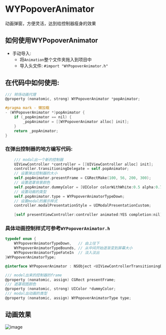 # WYPopoverAnimator
动画弹窗，方便灵活，达到给控制器瘦身的效果

## 如何使用WYPopoverAnimator
- 手动导入:
    - 将`Animation`整个文件夹拖入到项目中
    - 导入头文件: `#import "WYPopoverAnimator.h"`

## 在代码中如何使用:
```objective-c
/// 转场动画代理
@property (nonatomic, strong) WYPopoverAnimator *popAnimator;

#pragma mark - 懒加载
- (WYPopoverAnimator *)popAnimator {
    if (_popAnimator == nil) {
        _popAnimator = [[WYPopoverAnimator alloc] init];
    }
    return _popAnimator;
}
```

### 在弹出控制器的地方编写代码:
```objective-c
    /// modal出一个新的控制器
    UIViewController *controller = [[UIViewController alloc] init];
    controller.transitioningDelegate = self.popAnimator;
    // 设置弹出控制器的大小
    self.popAnimator.presentFrame = CGRectMake(100, 56, 200, 300);
    // 设置遮罩背景颜色
    self.popAnimator.dummyColor = [UIColor colorWithWhite:0.5 alpha:0.7];
    // 设置动画的类型
    self.popAnimator.type = WYPopoverAnimatorTypeDown;
    // 设置modal的展示样式
    controller.modalPresentationStyle = UIModalPresentationCustom;
    
    [self presentViewController:controller animated:YES completion:nil];
```

### 具体动画控制样式可参考`WYPopoverAnimator.h`
```objective-c
typedef enum {
    WYPopoverAnimatorTypeDown,   // 由上往下
    WYPopoverAnimatorTypeBounds, // 从中间开始逐渐变到屏幕大小
    WYPopoverAnimatorTypeFateIn  // 淡入淡出
}WYPopoverAnimatorType;

@interface WYPopoverAnimator : NSObject <UIViewControllerTransitioningDelegate, UIViewControllerAnimatedTransitioning>

/// model出来的控制器的frame
@property (nonatomic, assign) CGRect presentFrame;
/// 遮罩视图颜色
@property (nonatomic, strong) UIColor *dummyColor;
/// modal出动画的类型
@property (nonatomic, assign) WYPopoverAnimatorType type;
```
## 动画效果
![image](https://raw.githubusercontent.com/wangyansnow/WYPopoverAnimator/master/snapshot/animation.gif)
